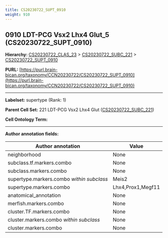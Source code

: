 ```yaml
---
title: CS20230722_SUPT_0910
weight: 910
---
```

## 0910 LDT-PCG Vsx2 Lhx4 Glut_5 (CS20230722_SUPT_0910)
<b>Hierarchy: </b>
[CS20230722_CLAS_23](../CS20230722_CLAS_23) >
[CS20230722_SUBC_221](../CS20230722_SUBC_221) >
[CS20230722_SUPT_0910](../CS20230722_SUPT_0910)

**PURL:** [https://purl.brain-bican.org/taxonomy/CCN20230722/CS20230722_SUPT_0910](https://purl.brain-bican.org/taxonomy/CCN20230722/CS20230722_SUPT_0910)

---


**Labelset:** supertype (Rank: 1)

**Parent Cell Set:** 221 LDT-PCG Vsx2 Lhx4 Glut ([CS20230722_SUBC_221](../CS20230722_SUBC_221))



**Cell Ontology Term:** 

[MARKER GENES.]: #


---

[TRANSFERRED ANNOTATIONS.]: #


[AUTHOR ANNOTATION FIELDS.]: #


**Author annotation fields:**

| Author annotation | Value |
|-------------------|-------|
|neighborhood|None|
|subclass.tf.markers.combo|None|
|subclass.markers.combo|None|
|supertype.markers.combo _within subclass_|Meis2|
|supertype.markers.combo|Lhx4,Prox1,Megf11|
|anatomical_annotation|None|
|merfish.markers.combo|None|
|cluster.TF.markers.combo|None|
|cluster.markers.combo _within subclass_|None|
|cluster.markers.combo|None|
